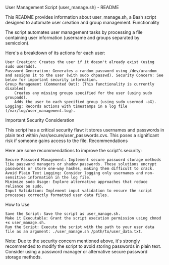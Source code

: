 User Management Script (user_manage.sh) - README

This README provides information about user_manage.sh, a Bash script designed to automate user creation and group management.
Functionality

The script automates user management tasks by processing a file containing user information (username and groups separated by semicolon).

 Here's a breakdown of its actions for each user:

    User Creation: Creates the user if it doesn't already exist (using sudo useradd).
    Password Generation: Generates a random password using /dev/urandom and assigns it to the user (with sudo chpasswd). Security Concern: See below for important security information.
    Group Management (Commented Out): (This functionality is currently disabled)
        Creates any missing groups specified for the user (using sudo groupadd).
        Adds the user to each specified group (using sudo usermod -aG).
    Logging: Records actions with timestamps in a log file (/var/log/user_management.log).

Important Security Consideration

This script has a critical security flaw: it stores usernames and passwords in plain text within /var/secure/user_passwords.cvs. This poses a significant risk if someone gains access to the file.
Recommendations

Here are some recommendations to improve the script's security:

    Secure Password Management: Implement secure password storage methods like password managers or shadow passwords. These solutions encrypt passwords or store one-way hashes, making them difficult to crack.
    Avoid Plain Text Logging: Consider logging only usernames and non-sensitive information in the log file.
    Minimize sudo Usage: Explore alternative approaches that reduce reliance on sudo.
    Input Validation: Implement input validation to ensure the script processes correctly formatted user data files.

How to Use

    Save the Script: Save the script as user_manage.sh.
    Make it Executable: Grant the script execution permission using chmod +x user_manage.sh.
    Run the Script: Execute the script with the path to your user data file as an argument: ./user_manage.sh /path/to/user_data.txt.

Note: Due to the security concern mentioned above, it's strongly recommended to modify the script to avoid storing passwords in plain text. Consider using a password manager or alternative secure password storage methods.
